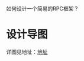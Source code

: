 如何设计一个简易的RPC框架？

# 设计导图

详图见地址：[地址](https://iblog-zihua.oss-cn-beijing.aliyuncs.com/%E8%AE%BE%E8%AE%A1%E7%AE%80%E6%98%93%E7%9A%84RPC%E6%A1%86%E6%9E%B6_1586879638329.png?x-oss-process=style/iBlog)